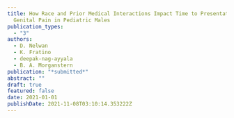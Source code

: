 ```yaml
---
title: How Race and Prior Medical Interactions Impact Time to Presentation for
  Genital Pain in Pediatric Males
publication_types:
  - "3"
authors:
  - D. Nelwan
  - K. Fratino
  - deepak-nag-ayyala
  - B. A. Morganstern
publication: "*submitted*"
abstract: ""
draft: true
featured: false
date: 2021-01-01
publishDate: 2021-11-08T03:10:14.353222Z
---
```

